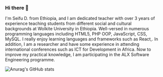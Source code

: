 ### Hi there 👋

I'm Seifu D. from Ethiopia, and I am dedicated teacher with over 3 years of experience teaching students from different social and cultural backgrounds at Wolkite University in Ethiopia. Well-versed in numerous programming languages including HTML5, PHP OOP, JavaScript, CSS, MySQL. I really enjoy learning languages and frameworks such as React,. In addition, I am a researcher and have some experience in attending international conferences such as ICT for Development in Africa. Now to improve my practical knowledge, I am participating in the ALX Software Engineering programme.


![Anurag's GitHub stats](https://github-readme-stats.vercel.app/api?username=iwanoszet07&show_icons=true&theme=radical)
